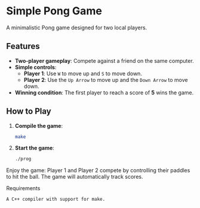 # Simple Pong Game

A minimalistic Pong game designed for two local players.

## Features
- **Two-player gameplay**: Compete against a friend on the same computer.
- **Simple controls**:
  - **Player 1**: Use `W` to move up and `S` to move down.
  - **Player 2**: Use the `Up Arrow` to move up and the `Down Arrow` to move down.
- **Winning condition**: The first player to reach a score of **5** wins the game.

## How to Play

1. **Compile the game**:
   ```bash
   make
2. **Start the game**:
    ```bash
    ./prog

Enjoy the game:
Player 1 and Player 2 compete by controlling their paddles to hit the ball. The game will automatically track scores.

Requirements

    A C++ compiler with support for make.
